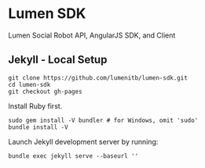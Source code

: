 # Lumen SDK

Lumen Social Robot API, AngularJS SDK, and Client

## Jekyll - Local Setup

    git clone https://github.com/lumenitb/lumen-sdk.git
    cd lumen-sdk
    git checkout gh-pages

Install Ruby first.

    sudo gem install -V bundler # for Windows, omit 'sudo'
    bundle install -V

Launch Jekyll development server by running:

    bundle exec jekyll serve --baseurl ''
